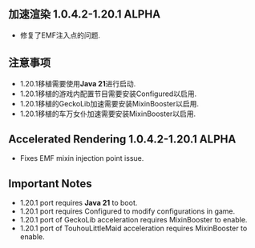 ## 加速渲染 1.0.4.2-1.20.1 ALPHA
- 修复了EMF注入点的问题.

## 注意事项
- 1.20.1移植需要使用**Java 21**进行启动.
- 1.20.1移植的游戏内配置节目需要安装Configured以启用.
- 1.20.1移植的GeckoLib加速需要安装MixinBooster以启用.
- 1.20.1移植的车万女仆加速需要安装MixinBooster以启用.

## Accelerated Rendering 1.0.4.2-1.20.1 ALPHA
- Fixes EMF mixin injection point issue.

## Important Notes
- 1.20.1 port requires **Java 21** to boot.
- 1.20.1 port requires Configured to modify configurations in game.
- 1.20.1 port of GeckoLib acceleration requires MixinBooster to enable.
- 1.20.1 port of TouhouLittleMaid acceleration requires MixinBooster to enable.